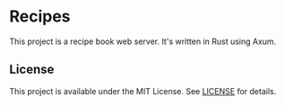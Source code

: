 # Recipes
This project is a recipe book web server. It's written in Rust using Axum.

## License
This project is available under the MIT License. See [LICENSE](./LICENSE) for details.

